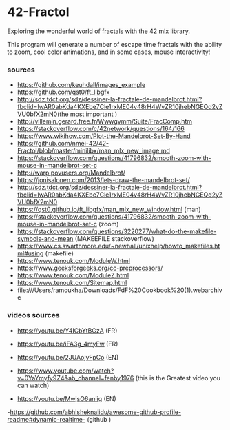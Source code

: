 # 42-Fractol
Exploring the wonderful world of fractals with the 42 mlx library.

This program will generate a number of escape time fractals with the ability to zoom, cool color animations, and in some cases, mouse interactivity!

### sources
- https://github.com/keuhdall/images_example
- https://github.com/qst0/ft_libgfx
- http://sdz.tdct.org/sdz/dessiner-la-fractale-de-mandelbrot.html?fbclid=IwAR0abKda4KXEbe7Cle1rxME04v48rH4WvZR10jhebNGEQd2yZVU0bfX2mN0(the most important )
- http://villemin.gerard.free.fr/Wwwgvmm/Suite/FracComp.htm 
- https://stackoverflow.com/c/42network/questions/164/166
- https://www.wikihow.com/Plot-the-Mandelbrot-Set-By-Hand
- https://github.com/nmei-42/42-Fractol/blob/master/minilibx/man_mlx_new_image.md
- https://stackoverflow.com/questions/41796832/smooth-zoom-with-mouse-in-mandelbrot-set-c
- http://warp.povusers.org/Mandelbrot/
- https://jonisalonen.com/2013/lets-draw-the-mandelbrot-set/
- http://sdz.tdct.org/sdz/dessiner-la-fractale-de-mandelbrot.html?fbclid=IwAR0abKda4KXEbe7Cle1rxME04v48rH4WvZR10jhebNGEQd2yZVU0bfX2mN0
- https://qst0.github.io/ft_libgfx/man_mlx_new_window.html (man)
- https://stackoverflow.com/questions/41796832/smooth-zoom-with-mouse-in-mandelbrot-set-c (zoom)
- https://stackoverflow.com/questions/3220277/what-do-the-makefile-symbols-and-mean (MAKEEFILE stackoverflow)
- https://www.cs.swarthmore.edu/~newhall/unixhelp/howto_makefiles.html#using (makefile)
- https://www.tenouk.com/ModuleW.html
- https://www.geeksforgeeks.org/cc-preprocessors/
- https://www.tenouk.com/ModuleZ.html
- https://www.tenouk.com/Sitemap.html
- file:///Users/ramoukha/Downloads/FdF%20Cookbook%20(1).webarchive
### videos sources
- https://youtu.be/Y4ICbYtBGzA (FR)
- https://youtu.be/iFA3g_4myFw (FR)
- https://youtu.be/2JUAojvFpCo (EN)
- https://www.youtube.com/watch?v=0YaYmyfy9Z4&ab_channel=fenby1976 (this is the Greatest video you can watch)

- https://youtu.be/MwjsO6aniig (EN)


-https://github.com/abhisheknaiidu/awesome-github-profile-readme#dynamic-realtime- (github )
